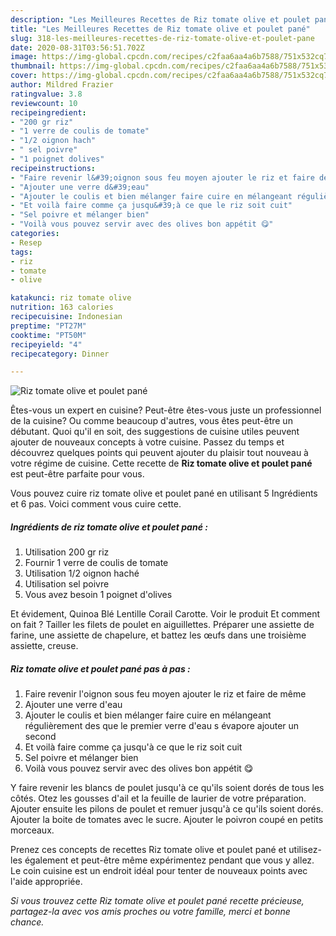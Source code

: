 ```yaml
---
description: "Les Meilleures Recettes de Riz tomate olive et poulet pané"
title: "Les Meilleures Recettes de Riz tomate olive et poulet pané"
slug: 318-les-meilleures-recettes-de-riz-tomate-olive-et-poulet-pane
date: 2020-08-31T03:56:51.702Z
image: https://img-global.cpcdn.com/recipes/c2faa6aa4a6b7588/751x532cq70/riz-tomate-olive-et-poulet-pane-photo-principale-de-la-recette.jpg
thumbnail: https://img-global.cpcdn.com/recipes/c2faa6aa4a6b7588/751x532cq70/riz-tomate-olive-et-poulet-pane-photo-principale-de-la-recette.jpg
cover: https://img-global.cpcdn.com/recipes/c2faa6aa4a6b7588/751x532cq70/riz-tomate-olive-et-poulet-pane-photo-principale-de-la-recette.jpg
author: Mildred Frazier
ratingvalue: 3.8
reviewcount: 10
recipeingredient:
- "200 gr riz"
- "1 verre de coulis de tomate"
- "1/2 oignon hach"
- " sel poivre"
- "1 poignet dolives"
recipeinstructions:
- "Faire revenir l&#39;oignon sous feu moyen ajouter le riz et faire de même"
- "Ajouter une verre d&#39;eau"
- "Ajouter le coulis et bien mélanger faire cuire en mélangeant régulièrement des que le premier verre d&#39;eau s évapore ajouter un second"
- "Et voilà faire comme ça jusqu&#39;à ce que le riz soit cuit"
- "Sel poivre et mélanger bien"
- "Voilà vous pouvez servir avec des olives bon appétit 😋"
categories:
- Resep
tags:
- riz
- tomate
- olive

katakunci: riz tomate olive 
nutrition: 163 calories
recipecuisine: Indonesian
preptime: "PT27M"
cooktime: "PT50M"
recipeyield: "4"
recipecategory: Dinner

---
```



![Riz tomate olive et poulet pané](https://img-global.cpcdn.com/recipes/c2faa6aa4a6b7588/751x532cq70/riz-tomate-olive-et-poulet-pane-photo-principale-de-la-recette.jpg)

Êtes-vous un expert en cuisine? Peut-être êtes-vous juste un professionnel de la cuisine? Ou comme beaucoup d'autres, vous êtes peut-être un débutant. Quoi qu'il en soit, des suggestions de cuisine utiles peuvent ajouter de nouveaux concepts à votre cuisine. Passez du temps et découvrez quelques points qui peuvent ajouter du plaisir tout nouveau à votre régime de cuisine. Cette recette de <strong> Riz tomate olive et poulet pané </strong> est peut-être parfaite pour vous.

<!--inarticleads1-->

Vous pouvez cuire riz tomate olive et poulet pané en utilisant 5 Ingrédients et 6 pas. Voici comment vous cuire cette.

##### Ingrédients de riz tomate olive et poulet pané :

1. Utilisation 200 gr riz
1. Fournir 1 verre de coulis de tomate
1. Utilisation 1/2 oignon haché
1. Utilisation  sel poivre
1. Vous avez besoin 1 poignet d&#39;olives


Et évidement, Quinoa Blé Lentille Corail Carotte. Voir le produit Et comment on fait ? Tailler les filets de poulet en aiguillettes. Préparer une assiette de farine, une assiette de chapelure, et battez les œufs dans une troisième assiette, creuse. 

<!--inarticleads2-->

##### Riz tomate olive et poulet pané pas à pas :

1. Faire revenir l&#39;oignon sous feu moyen ajouter le riz et faire de même
1. Ajouter une verre d&#39;eau
1. Ajouter le coulis et bien mélanger faire cuire en mélangeant régulièrement des que le premier verre d&#39;eau s évapore ajouter un second
1. Et voilà faire comme ça jusqu&#39;à ce que le riz soit cuit
1. Sel poivre et mélanger bien
1. Voilà vous pouvez servir avec des olives bon appétit 😋


Y faire revenir les blancs de poulet jusqu&#39;à ce qu&#39;ils soient dorés de tous les côtés. Otez les gousses d&#39;ail et la feuille de laurier de votre préparation. Ajouter ensuite les pilons de poulet et remuer jusqu&#39;à ce qu&#39;ils soient dorés. Ajouter la boite de tomates avec le sucre. Ajouter le poivron coupé en petits morceaux. 

<!--inarticleads1-->

<p>
Prenez ces concepts de recettes Riz tomate olive et poulet pané et utilisez-les également et peut-être même expérimentez pendant que vous y allez. Le coin cuisine est un endroit idéal pour tenter de nouveaux points avec l'aide appropriée.
</p>

<p>
<i>Si vous trouvez cette Riz tomate olive et poulet pané recette précieuse, partagez-la avec vos amis proches ou votre famille, merci et bonne chance.</i>
</p>
